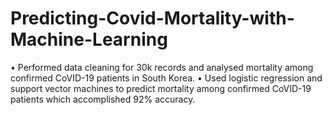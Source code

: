 # Predicting-Covid-Mortality-with-Machine-Learning
• Performed data cleaning for 30k records and analysed mortality among confirmed CoVID-19 patients in South Korea. • Used logistic regression and support vector machines to predict mortality among confirmed CoVID-19 patients which accomplished 92% accuracy.
